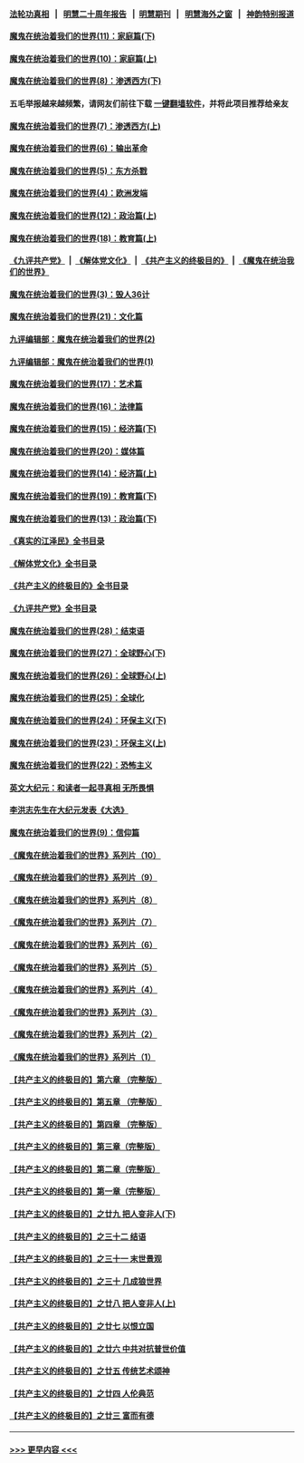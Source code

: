 #### [法轮功真相](https://github.com/gfw-breaker/truth/blob/master/README.md?t=0) &nbsp;&nbsp;|&nbsp;&nbsp; [明慧二十周年报告](https://github.com/gfw-breaker/mh-reports/blob/master/README.md?t=0) &nbsp;&nbsp;|&nbsp;&nbsp;[明慧期刊](https://github.com/gfw-breaker/mh-qikan) &nbsp;&nbsp;|&nbsp;&nbsp; [明慧海外之窗](https://github.com/gfw-breaker/mh-news/blob/master/README.md?t=0) &nbsp;&nbsp;|&nbsp;&nbsp; [神韵特别报道](https://github.com/gfw-breaker/mh-news/blob/master/shenyun.md?t=0)
#### [魔鬼在统治着我们的世界(11)：家庭篇(下)](../pages/nsc422/n10440961.md?t=12010901) 
#### [魔鬼在统治着我们的世界(10)：家庭篇(上)](../pages/nsc422/n10435448.md?t=12010901) 
#### [魔鬼在统治着我们的世界(8)：渗透西方(下)](../pages/nsc422/n10429603.md?t=12010901) 
#### 五毛举报越来越频繁，请网友们前往下载 [一键翻墙软件](https://github.com/gfw-breaker/ssr-accounts)，并将此项目推荐给亲友
#### [魔鬼在统治着我们的世界(7)：渗透西方(上)](../pages/nsc422/n10426013.md?t=12010901) 
#### [魔鬼在统治着我们的世界(6)：输出革命](../pages/nsc422/n10421536.md?t=12010901) 
#### [魔鬼在统治着我们的世界(5)：东方杀戮](../pages/nsc422/n10417707.md?t=12010901) 
#### [魔鬼在统治着我们的世界(4)：欧洲发端](../pages/nsc422/n10414890.md?t=12010901) 
#### [魔鬼在统治着我们的世界(12)：政治篇(上)](../pages/nsc422/n10444576.md?t=12010901) 
#### [魔鬼在统治着我们的世界(18)：教育篇(上)](../pages/nsc422/n10526970.md?t=12010901) 
#### [《九评共产党》](https://github.com/begood0513/9ping.md/blob/master/README.md) &nbsp;|&nbsp; [《解体党文化》](../../../../jtdwh.md/blob/master/README.md)  &nbsp;|&nbsp; [《共产主义的终极目的》](../../../../gczydzjmd.md/blob/master/README.md) &nbsp;|&nbsp; [《魔鬼在统治我们的世界》](../../../../mgztzwmdsj.md/blob/master/README.md) 
#### [魔鬼在统治着我们的世界(3)：毁人36计](../pages/nsc422/n10411583.md?t=12010901) 
#### [魔鬼在统治着我们的世界(21)：文化篇](../pages/nsc422/n10597706.md?t=12010901) 
#### [九评编辑部：魔鬼在统治着我们的世界(2)](../pages/nsc422/n10410036.md?t=12010901) 
#### [九评编辑部：魔鬼在统治着我们的世界(1)](../pages/nsc422/n10406825.md?t=12010901) 
#### [魔鬼在统治着我们的世界(17)：艺术篇](../pages/nsc422/n10499093.md?t=12010901) 
#### [魔鬼在统治着我们的世界(16)：法律篇](../pages/nsc422/n10485969.md?t=12010901) 
#### [魔鬼在统治着我们的世界(15)：经济篇(下)](../pages/nsc422/n10469975.md?t=12010901) 
#### [魔鬼在统治着我们的世界(20)：媒体篇](../pages/nsc422/n10586579.md?t=12010901) 
#### [魔鬼在统治着我们的世界(14)：经济篇(上)](../pages/nsc422/n10457370.md?t=12010901) 
#### [魔鬼在统治着我们的世界(19)：教育篇(下)](../pages/nsc422/n10564808.md?t=12010901) 
#### [魔鬼在统治着我们的世界(13)：政治篇(下)](../pages/nsc422/n10448270.md?t=12010901) 
#### [《真实的江泽民》全书目录](../pages/nsc422/n13721399.md?t=12010901) 
#### [《解体党文化》全书目录](../pages/nsc422/n13721157.md?t=12010901) 
#### [《共产主义的终极目的》全书目录](../pages/nsc422/n13721048.md?t=12010901) 
#### [《九评共产党》全书目录](../pages/nsc422/n13708085.md?t=12010901) 
#### [魔鬼在统治着我们的世界(28)：结束语](../pages/nsc422/n10936246.md?t=12010901) 
#### [魔鬼在统治着我们的世界(27)：全球野心(下)](../pages/nsc422/n10928319.md?t=12010901) 
#### [魔鬼在统治着我们的世界(26)：全球野心(上)](../pages/nsc422/n10900318.md?t=12010901) 
#### [魔鬼在统治着我们的世界(25)：全球化](../pages/nsc422/n10788205.md?t=12010901) 
#### [魔鬼在统治着我们的世界(24)：环保主义(下)](../pages/nsc422/n10695307.md?t=12010901) 
#### [魔鬼在统治着我们的世界(23)：环保主义(上)](../pages/nsc422/n10688613.md?t=12010901) 
#### [魔鬼在统治着我们的世界(22)：恐怖主义](../pages/nsc422/n10614727.md?t=12010901) 
#### [英文大纪元：和读者一起寻真相 无所畏惧](../pages/nsc422/n12542027.md?t=12010901) 
#### [李洪志先生在大纪元发表《大选》](../pages/nsc422/n12534746.md?t=12010901) 
#### [魔鬼在统治着我们的世界(9)：信仰篇](../pages/nsc422/n10432159.md?t=12010901) 
#### [《魔鬼在统治着我们的世界》系列片（10）](../pages/nsc422/n12292670.md?t=12010901) 
#### [《魔鬼在统治着我们的世界》系列片（9）](../pages/nsc422/n12290859.md?t=12010901) 
#### [《魔鬼在统治着我们的世界》系列片（8）](../pages/nsc422/n12287445.md?t=12010901) 
#### [《魔鬼在统治着我们的世界》系列片（7）](../pages/nsc422/n12283425.md?t=12010901) 
#### [《魔鬼在统治着我们的世界》系列片（6）](../pages/nsc422/n12282314.md?t=12010901) 
#### [《魔鬼在统治着我们的世界》系列片（5）](../pages/nsc422/n12281419.md?t=12010901) 
#### [《魔鬼在统治着我们的世界》系列片（4）](../pages/nsc422/n12274024.md?t=12010901) 
#### [《魔鬼在统治着我们的世界》系列片（3）](../pages/nsc422/n12271322.md?t=12010901) 
#### [《魔鬼在统治着我们的世界》系列片（2）](../pages/nsc422/n12269049.md?t=12010901) 
#### [《魔鬼在统治着我们的世界》系列片（1）](../pages/nsc422/n12267575.md?t=12010901) 
#### [【共产主义的终极目的】第六章 （完整版）](../pages/nsc422/n11428913.md?t=12010901) 
#### [【共产主义的终极目的】第五章 （完整版）](../pages/nsc422/n11428912.md?t=12010901) 
#### [【共产主义的终极目的】第四章 （完整版）](../pages/nsc422/n11428907.md?t=12010901) 
#### [【共产主义的终极目的】第三章（完整版）](../pages/nsc422/n11428848.md?t=12010901) 
#### [【共产主义的终极目的】第二章（完整版）](../pages/nsc422/n11428831.md?t=12010901) 
#### [【共产主义的终极目的】第一章（完整版）](../pages/nsc422/n11417651.md?t=12010901) 
#### [【共产主义的终极目的】之廿九 把人变非人(下)](../pages/nsc422/n11344140.md?t=12010901) 
#### [【共产主义的终极目的】之三十二 结语](../pages/nsc422/n11360535.md?t=12010901) 
#### [【共产主义的终极目的】之三十一 末世景观](../pages/nsc422/n11351129.md?t=12010901) 
#### [【共产主义的终极目的】之三十 几成狼世界](../pages/nsc422/n11348280.md?t=12010901) 
#### [【共产主义的终极目的】之廿八 把人变非人(上)](../pages/nsc422/n11340492.md?t=12010901) 
#### [【共产主义的终极目的】之廿七 以恨立国](../pages/nsc422/n11336944.md?t=12010901) 
#### [【共产主义的终极目的】之廿六 中共对抗普世价值](../pages/nsc422/n11324785.md?t=12010901) 
#### [【共产主义的终极目的】之廿五 传统艺术颂神](../pages/nsc422/n11296396.md?t=12010901) 
#### [【共产主义的终极目的】之廿四 人伦典范](../pages/nsc422/n11296397.md?t=12010901) 
#### [【共产主义的终极目的】之廿三 富而有德](../pages/nsc422/n11283598.md?t=12010901) 

----
#### [ >>> 更早内容 <<< ](../indexes/nsc422-earlier.md)
